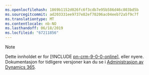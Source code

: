 ```yaml
---
ms.openlocfilehash: 1869b1152d026fc6f3cdb7e95b586d46c803bd5b
ms.sourcegitcommit: ad203331ee9737e82ef70206ac04eeb72a5f9c7f
ms.translationtype: MT
ms.contentlocale: nb-NO
ms.lasthandoff: 06/18/2019
ms.locfileid: "67211856"
---
```

> [!NOTE]
> Dette innholdet er for [!INCLUDE [pn-crm-9-0-0-online](../includes/pn-crm-9-0-0-online.md)], eller nyere. Dokumentasjon for tidligere versjoner kan du se i [Administrasjon av Dynamics 365](https://technet.microsoft.com/library/dn531101.aspx).
